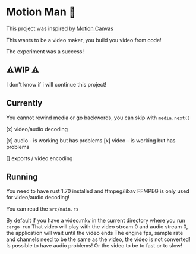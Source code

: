 # Motion Man :construction:

This project was inspired by [Motion Canvas](https://github.com/motion-canvas/motion-canvas)

This wants to be a video maker, you build you video from code!

The experiment was a success!

## :warning:WIP :warning:

I don't know if i will continue this project!

## Currently

You cannot rewind media or go backwords, you can skip with `media.next()`

[x] video/audio decoding

[x] audio - is working but has problems
[x] video - is working but has problems

[] exports / video encoding

## Running

You need to have rust 1.70 installed and ffmpeg/libav
FFMPEG is only used for video/audio decoding!

You can read the `src/main.rs`

By default if you have a video.mkv in the current directory where you run `cargo run`
That video will play with the video stream 0 and audio stream 0, the application will wait until the video ends
The engine fps, sample rate and channels need to be the same as the video, the video is not converted!
Is possible to have audio problems!
Or the video to be to fast or to slow!
